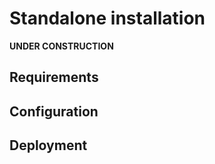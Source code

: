 # Standalone installation

**UNDER CONSTRUCTION**

## Requirements

## Configuration

## Deployment
